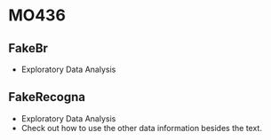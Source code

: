 # MO436

## FakeBr
* Exploratory Data Analysis

## FakeRecogna
* Exploratory Data Analysis
* Check out how to use the other data information besides the text.